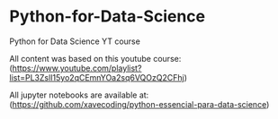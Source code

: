 # Python-for-Data-Science
Python for Data Science YT course 

All content was based on this youtube course: (https://www.youtube.com/playlist?list=PL3ZslI15yo2qCEmnYOa2sq6VQOzQ2CFhj) 

All jupyter notebooks are available at: (https://github.com/xavecoding/python-essencial-para-data-science)
